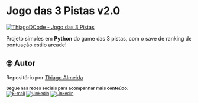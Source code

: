 # Jogo das 3 Pistas v2.0

[![ThiagoDCode - Jogo das 3 Pistas](https://img.shields.io/static/v1?label=ThiagoDCode&message=PistaDas3Pistas&color=blue&logo=github)](https://github.com/ThiagoDCode/Jogo3Pistas_v2.0 "Ir para o repositório.")

Projeto simples em **Python** do game das 3 pistas, com o save de ranking de pontuação estilo arcade!

## 🤓 Autor
Repositório por [Thiago Almeida](https://github.com/ThiagoDCode)

<sub> <strong>Segue nas redes sociais para acompanhar mais conteúdo: </strong> <br>
[![E-mail](https://img.shields.io/static/v1?label=&message=E-mail&color=blueviolet&logoColor=white&logo=gmail)](thiago.lee.oficial@gmail.com "Enviar e-mail")
[![LinkedIn](https://img.shields.io/static/v1?label=&message=LinkedIn&color=blue&logoColor=white&logo=LinkedIn)](https://www.linkedin.com/in/thiago-almeida-dcode "Acessar LinkedIn")
[![LinkedIn](https://img.shields.io/static/v1?label=&message=Twitter&color=blue&logoColor=white&logo=Twitter)](https://twitter.com/ThiagoDCode "Acessar Twitter")
